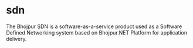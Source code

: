 # sdn
The Bhojpur SDN is a software-as-a-service product used as a Software Defined Networking system based on Bhojpur.NET Platform for application delivery.
